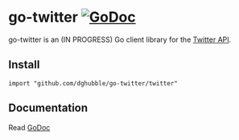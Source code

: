 

# go-twitter [![GoDoc](http://godoc.org/github.com/dghubble/go-twitter?status.png)](http://godoc.org/github.com/dghubble/go-twitter)

go-twitter is an (IN PROGRESS) Go client library for the [Twitter API](https://dev.twitter.com/rest/public).

## Install

    import "github.com/dghubble/go-twitter/twitter"

## Documentation

Read [GoDoc](https://godoc.org/github.com/dghubble/go-twitter/twitter)




